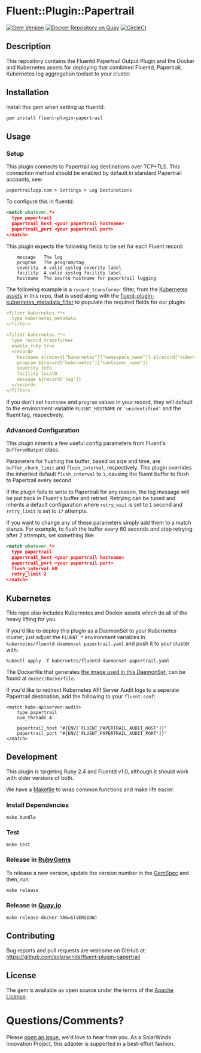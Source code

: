# Fluent::Plugin::Papertrail

[![Gem Version](https://badge.fury.io/rb/fluent-plugin-papertrail.svg)](https://badge.fury.io/rb/fluent-plugin-papertrail) [![Docker Repository on Quay](https://quay.io/repository/solarwinds/fluentd-kubernetes/status "Docker Repository on Quay")](https://quay.io/repository/solarwinds/fluentd-kubernetes) [![CircleCI](https://circleci.com/gh/solarwinds/fluent-plugin-papertrail/tree/master.svg?style=shield)](https://circleci.com/gh/solarwinds/fluent-plugin-papertrail/tree/master)

## Description

This repository contains the Fluentd Papertrail Output Plugin and the Docker and Kubernetes assets for deploying that combined Fluentd, Papertrail, Kubernetes log aggregation toolset to your cluster.

## Installation

Install this gem when setting up fluentd:
```ruby
gem install fluent-plugin-papertrail
```

## Usage

### Setup

This plugin connects to Papertrail log destinations over TCP+TLS. This connection method should be enabled by default in standard Papertrail accounts, see:
```
papertrailapp.com > Settings > Log Destinations
```

To configure this in fluentd:
```xml
<match whatever.*>
  type papertrail
  papertrail_host <your papertrail hostname>
  papertrail_port <your papertrail port>
</match>
```

This plugin expects the following fields to be set for each Fluent record:
```
    message   The log
    program   The program/tag
    severity  A valid syslog severity label
    facility  A valid syslog facility label
    hostname  The source hostname for papertrail logging
```

The following example is a `record_transformer` filter, from the [Kubernetes assets](docker/conf/kubernetes.conf) in this repo, that is used along with the [fluent-plugin-kubernetes_metadata_filter](https://github.com/fabric8io/fluent-plugin-kubernetes_metadata_filter) to populate the required fields for our plugin:
```yaml
<filter kubernetes.**>
  type kubernetes_metadata
</filter>

<filter kubernetes.**>
  type record_transformer
  enable_ruby true
  <record>
    hostname ${record["kubernetes"]["namespace_name"]}-${record["kubernetes"]["pod_name"]}
    program ${record["kubernetes"]["container_name"]}
    severity info
    facility local0
    message ${record['log']}
  </record>
</filter>
```

If you don't set `hostname` and `program` values in your record, they will default to the environment variable `FLUENT_HOSTNAME` or `'unidentified'` and the fluent tag, respectively.

### Advanced Configuration
This plugin inherits a few useful config parameters from Fluent's `BufferedOutput` class.

Parameters for flushing the buffer, based on size and time, are `buffer_chunk_limit` and `flush_interval`, respectively. This plugin overrides the inherited default `flush_interval` to `1`, causing the fluent buffer to flush to Papertrail every second. 

If the plugin fails to write to Papertrail for any reason, the log message will be put back in Fluent's buffer and retried. Retrying can be tuned and inherits a default configuration where `retry_wait` is set to `1` second and `retry_limit` is set to `17` attempts.

If you want to change any of these parameters simply add them to a match stanza. For example, to flush the buffer every 60 seconds and stop retrying after 2 attempts, set something like:
```xml
<match whatever.*>
  type papertrail
  papertrail_host <your papertrail hostname>
  papertrail_port <your papertrail port>
  flush_interval 60
  retry_limit 2
</match>
```

## Kubernetes

This repo also includes Kubernetes and Docker assets which do all of the heavy lifting for you.

If you'd like to deploy this plugin as a DaemonSet to your Kubernetes cluster, just adjust the `FLUENT_*` environment variables in `kubernetes/fluentd-daemonset-papertrail.yaml` and push it to your cluster with:

```
kubectl apply -f kubernetes/fluentd-daemonset-papertrail.yaml
```

The Dockerfile that generates [the image used in this DaemonSet](https://quay.io/repository/solarwinds/fluentd-kubernetes), can be found at `docker/Dockerfile`.

If you'd like to redirect Kubernetes API Server Audit logs to a seperate Papertrail destination, add the following to your `fluent.conf`:
```
<match kube-apiserver-audit>
    type papertrail
    num_threads 4

    papertrail_host "#{ENV['FLUENT_PAPERTRAIL_AUDIT_HOST']}"
    papertrail_port "#{ENV['FLUENT_PAPERTRAIL_AUDIT_PORT']}"
</match>
```

## Development

This plugin is targeting Ruby 2.4 and Fluentd v1.0, although it should work with older versions of both.

We have a [Makefile](Makefile) to wrap common functions and make life easier.

### Install Dependencies
`make bundle`

### Test
`make test`

### Release in [RubyGems](https://rubygems.org/gems/fluent-plugin-papertrail)
To release a new version, update the version number in the [GemSpec](fluent-plugin-papertrail.gemspec) and then, run:

`make release`

### Release in [Quay.io](https://quay.io/repository/solarwinds/fluentd-kubernetes)

`make release-docker TAG=$(VERSION)`

## Contributing

Bug reports and pull requests are welcome on GitHub at: https://github.com/solarwinds/fluent-plugin-papertrail

## License

The gem is available as open source under the terms of the [Apache License](LICENSE).

# Questions/Comments?

Please [open an issue](https://github.com/solarwinds/fluent-plugin-papertrail/issues/new), we'd love to hear from you. As a SolarWinds Innovation Project, this adapter is supported in a best-effort fashion.
